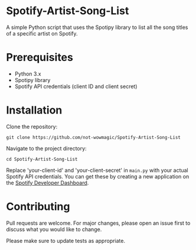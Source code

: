 # Spotify-Artist-Song-List
A simple Python script that uses the Spotipy library to list all the song titles of a specific artist on Spotify.
<!DOCTYPE html>
<html lang="en">
<head>
    <meta charset="UTF-8">
    <meta name="viewport" content="width=device-width, initial-scale=1.0">

</head>
<body>

<h1>Prerequisites</h1>
<ul>
    <li>Python 3.x</li>
    <li>Spotipy library</li>
    <li>Spotify API credentials (client ID and client secret)</li>
</ul>

<h1>Installation</h1>
<p>Clone the repository:</p>
<pre><code>git clone https://github.com/not-wowmagic/Spotify-Artist-Song-List</code></pre>
<p>Navigate to the project directory:</p>
<pre><code>cd Spotify-Artist-Song-List</code></pre>
<p>Replace 'your-client-id' and 'your-client-secret' in <code>main.py</code> with your actual Spotify API credentials. You can get these by creating a new application on the <a href="https://developer.spotify.com/dashboard/applications">Spotify Developer Dashboard</a>.</p>


<h1>Contributing</h1>
<p>Pull requests are welcome. For major changes, please open an issue first to discuss what you would like to change.</p>
<p>Please make sure to update tests as appropriate.</p>

</body>
</html>
